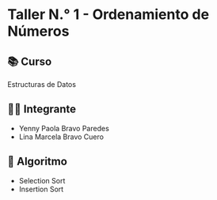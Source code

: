 # Taller N.° 1 - Ordenamiento de Números

## 📚 Curso
Estructuras de Datos

## 👩‍💻 Integrante
- Yenny Paola Bravo Paredes
- Lina Marcela Bravo Cuero

## 📝 Algoritmo
- Selection Sort
- Insertion Sort